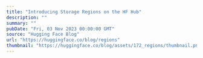 ```yaml
---
title: "Introducing Storage Regions on the HF Hub"
description: ""
summary: ""
pubDate: "Fri, 03 Nov 2023 00:00:00 GMT"
source: "Hugging Face Blog"
url: "https://huggingface.co/blog/regions"
thumbnail: "https://huggingface.co/blog/assets/172_regions/thumbnail.png"
---
```


